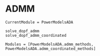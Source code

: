 # ADMM

```@meta
CurrentModule = PowerModelsADA
```

```@docs
solve_dopf_admm
solve_dopf_admm_coordinated
```

```@autodocs
Modules = [PowerModelsADA.admm_methods, PowerModelsADA.admm_coordinated_methods]
```

